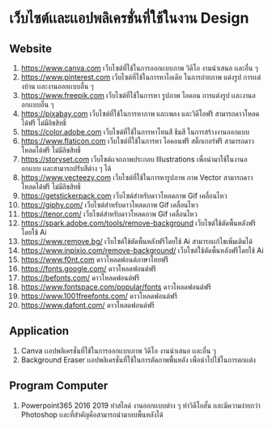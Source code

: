 # เว็บไซต์เเละเเอปพลิเครชั่นที่ใช้ในงาน Design

## Website

1. https://www.canva.com
   เว็บไซต์ที่ใช้ในการออกเเบบภาพ วิดีโอ งานนำเสนอ เเละอื่น ๆ
2. https://www.pinterest.com
   เว็บไซต์ที่ใช้ในการหาไอเดีย ในการถ่ายภาพ แต่งรูป การเเต่งบ้าน เเละงานออกเเบบอื่น ๆ
3. https://www.freepik.com
   เว็บไซต์ที่ใช้ในการหา รูปภาพ ไอคอน การแต่งรูป เเละงานออกเเบบอื่น ๆ
4. https://pixabay.com
   เว็บไซต์ที่ใช้ในการหาภาพ และเพลง และวิดีโอฟรี สามารถดาวโหลดได้ฟรี ไม่มีลิขสิทธิ์
5. https://color.adobe.com
   เว็บไซต์ที่ใช้ในการหาโทนสี ธีมสี ในการสร้างงานออกแบบ
6. https://www.flaticon.com
   เว็บไซต์ที่ใช้ในการหา ไอคอนฟรี สติ๊กเกอร์ฟรี สามารถดาวโหลดได้ฟรี ไม่มีลิขสิทธิ์
7. https://storyset.com เว็บไซต์เเจกภาพประกอบ Illustrations เพื่อนำมาใช้ในงานออกเเบบ เเละสามารถปรับสีต่าง ๆ ได้
8. https://www.vecteezy.com เว็บไซต์ที่ใช้ในการหารูปภาพ ภาพ Vector สามารถดาวโหลดได้ฟรี ไม่มีลิขสิทธิ์
9. https://getstickerpack.com เว็บไซต์สำหรับดาวโหลดภาพ Gif เคลื่อนไหว
10. https://giphy.com/ เว็บไซต์สำหรับดาวโหลดภาพ Gif เคลื่อนไหว
11. https://tenor.com/ เว็บไซต์สำหรับดาวโหลดภาพ Gif เคลื่อนไหว
12. https://spark.adobe.com/tools/remove-background เว็บไซต์ใช้ตัดพื้นหลังฟรีโดยใช้ Ai
13. https://www.remove.bg/ เว็บไซต์ใช้ตัดพื้นหลังฟรีโดยใช้ Ai สามารถเเก้ไขเพิ่มเติมได้
14. https://www.inpixio.com/remove-background/ เว็บไซต์ใช้ตัดพื้นหลังฟรีโดยใช้ Ai
15. https://www.f0nt.com ดาวโหลดฟอนต์ภาษาไทยฟรี
16. https://fonts.google.com/ ดาวโหลดฟอนต์ฟรี
17. https://befonts.com/ ดาวโหลดฟอนต์ฟรี
18. https://www.fontspace.com/popular/fonts ดาวโหลดฟอนต์ฟรี
19. https://www.1001freefonts.com/ ดาวโหลดฟอนต์ฟรี
20. https://www.dafont.com/ ดาวโหลดฟอนต์ฟรี

## Application

1. Canva
   เเอปพลิเครชั่นที่ใช้ในการออกเเบบภาพ วิดีโอ งานนำเสนอ เเละอื่น ๆ
2. Background Eraser
   เเอปพลิเครชั่นที่ใช้ในการตัดภาพพื้นหลัง เพื่อนำไปใช้ในการตกเเต่ง

## Program Computer

1. Powerpoint365 2016 2019 ทำสไลด์ งานออกเเบบต่าง ๆ ทำวิดีโอสั้น เเละมีความง่ายกว่า Photoshop เเละที่สำคัญคือสามารถนำมาลบพื้นหลังได้
